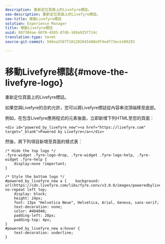 ```yaml
---
description: 重新定位頁面上的Livefyre標誌。
seo-description: 重新定位頁面上的Livefyre標誌。
seo-title: 移動Livefyre標誌
solution: Experience Manager
title: 移動Livefyre標誌
uuid: 807304ae-6070-4505-87db-169a925f714c
translation-type: tm+mt
source-git-commit: 566ea2587f101202045488e9f4edf73ece100293

---
```



# 移動Livefyre標誌{#move-the-livefyre-logo}

重新定位頁面上的Livefyre標誌。

如果您與Livefyre的合約允許，您可以將Livefyre標誌從內容串流頂端移至底部。

例如，在包含Livefyre應用程式的元素後面，立即新增下列HTML至您的頁面：

```
<div id="powered_by_livefyre_new"><a href="https://livefyre.com" target="_blank">Powered by Livefyre</a></div>
```

然後，將下列項目新增至頁面的樣式表：

```
/* Hide the top logo */ 
.fyre-widget .fyre-logo-drop, .fyre-widget .fyre-logo-help, .fyre-widget .fyre-help { 
    display:none !important; 
} 
  
/* Style the bottom logo */ 
#powered_by_livefyre_new a {    background: url(https://cdn.livefyre.com/libs/fyre.conv/v3.0.0/images/poweredbylivefyre.png) no-repeat left top; 
    display: block; 
    height: 24px; 
    font: 13px "Helvetica Neue", Helvetica, Arial, Geneva, sans-serif; 
    text-decoration: none; 
    color: #404040; 
    padding-left: 28px; 
    padding-top: 4px; 
} 
#powered_by_livefyre_new a:hover { 
    text-decoration: underline; 
}
```

